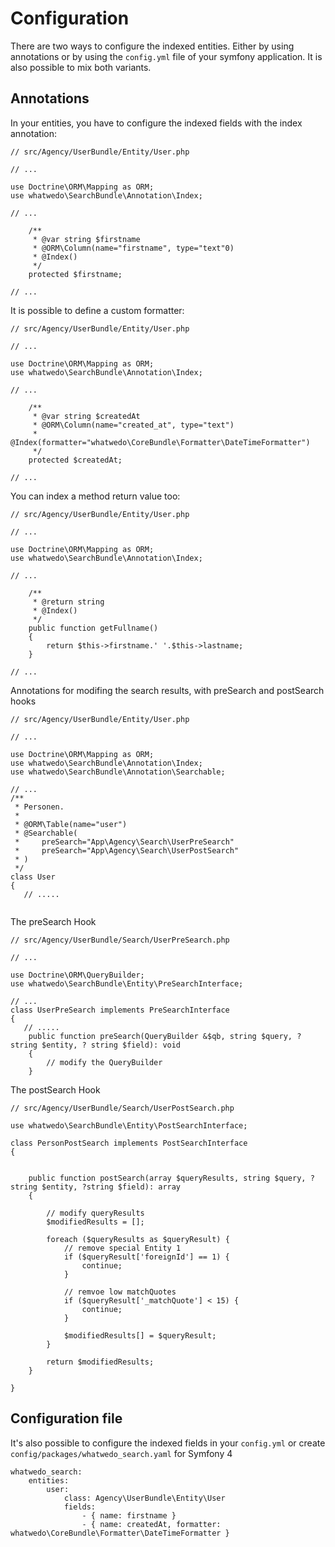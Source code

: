 # Configuration

There are two ways to configure the indexed entities. Either by using annotations or by using the `config.yml` file of your symfony application. It is also possible to mix both variants.

## Annotations

In your entities, you have to configure the indexed fields with the index annotation:

```
// src/Agency/UserBundle/Entity/User.php

// ...

use Doctrine\ORM\Mapping as ORM;
use whatwedo\SearchBundle\Annotation\Index;

// ...

    /**
     * @var string $firstname
     * @ORM\Column(name="firstname", type="text"0)
     * @Index()
     */
    protected $firstname;
    
// ...
```

It is possible to define a custom formatter:

```
// src/Agency/UserBundle/Entity/User.php

// ...

use Doctrine\ORM\Mapping as ORM;
use whatwedo\SearchBundle\Annotation\Index;

// ...

    /**
     * @var string $createdAt
     * @ORM\Column(name="created_at", type="text")
     * @Index(formatter="whatwedo\CoreBundle\Formatter\DateTimeFormatter")
     */
    protected $createdAt;
    
// ...
```

You can index a method return value too:

```
// src/Agency/UserBundle/Entity/User.php

// ...

use Doctrine\ORM\Mapping as ORM;
use whatwedo\SearchBundle\Annotation\Index;

// ...

    /**
     * @return string
     * @Index()
     */
    public function getFullname()
    {
        return $this->firstname.' '.$this->lastname;
    }
    
// ...
```

Annotations for modifing the search results, with preSearch and postSearch hooks

```
// src/Agency/UserBundle/Entity/User.php

// ...

use Doctrine\ORM\Mapping as ORM;
use whatwedo\SearchBundle\Annotation\Index;
use whatwedo\SearchBundle\Annotation\Searchable;

// ...
/**
 * Personen.
 *
 * @ORM\Table(name="user")
 * @Searchable(
 *     preSearch="App\Agency\Search\UserPreSearch"
 *     preSearch="App\Agency\Search\UserPostSearch"
 * )
 */
class User
{
   // .....
    

```

The preSearch Hook 
```
// src/Agency/UserBundle/Search/UserPreSearch.php

// ...

use Doctrine\ORM\QueryBuilder;
use whatwedo\SearchBundle\Entity\PreSearchInterface;

// ...
class UserPreSearch implements PreSearchInterface
{
   // .....
    public function preSearch(QueryBuilder &$qb, string $query, ? string $entity, ? string $field): void
    {
        // modify the QueryBuilder
    }    

```


The postSearch Hook 
```
// src/Agency/UserBundle/Search/UserPostSearch.php

use whatwedo\SearchBundle\Entity\PostSearchInterface;

class PersonPostSearch implements PostSearchInterface
{


    public function postSearch(array $queryResults, string $query, ?string $entity, ?string $field): array
    {

        // modify queryResults
        $modifiedResults = [];

        foreach ($queryResults as $queryResult) {
            // remove special Entity 1
            if ($queryResult['foreignId'] == 1) {
                continue;
            }

            // remvoe low matchQuotes
            if ($queryResult['_matchQuote'] < 15) {
                continue;
            }

            $modifiedResults[] = $queryResult;
        }

        return $modifiedResults;
    }

}

```




## Configuration file

It's also possible to configure the indexed fields in your `config.yml` 
or create `config/packages/whatwedo_search.yaml` for Symfony 4

```
whatwedo_search:
    entities:
        user:
            class: Agency\UserBundle\Entity\User
            fields:
                - { name: firstname }
                - { name: createdAt, formatter: whatwedo\CoreBundle\Formatter\DateTimeFormatter }
```

